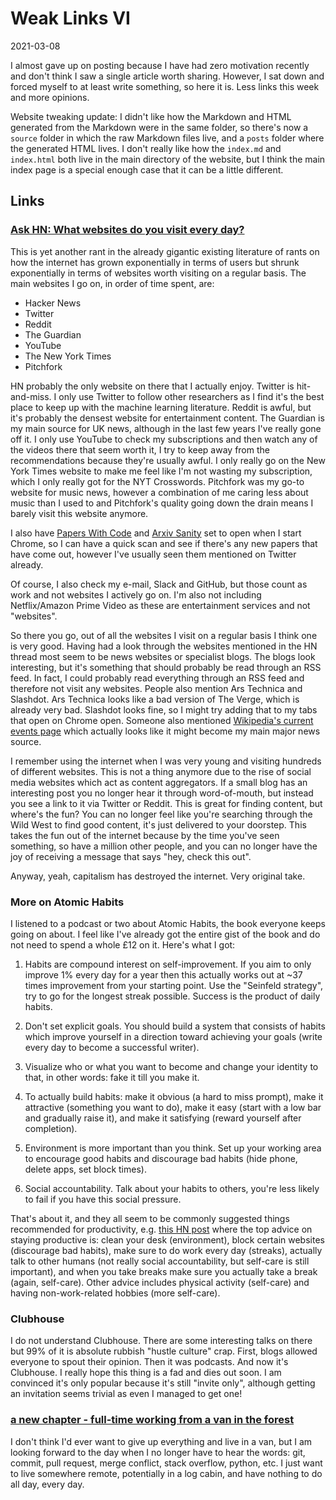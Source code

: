 # Weak Links VI

<span class="date">2021-03-08</span>

I almost gave up on posting because I have had zero motivation recently and don't think I saw a single article worth sharing. However, I sat down and forced myself to at least write something, so here it is. Less links this week and more opinions.

Website tweaking update: I didn't like how the Markdown and HTML generated from the Markdown were in the same folder, so there's now a `source` folder in which the raw Markdown files live, and a `posts` folder where the generated HTML lives. I don't really like how the `index.md` and `index.html` both live in the main directory of the website, but I think the main index page is a special enough case that it can be a little different.

## Links

### [Ask HN: What websites do you visit every day?](https://news.ycombinator.com/item?id=26192817)

This is yet another rant in the already gigantic existing literature of rants on how the internet has grown exponentially in terms of users but shrunk exponentially in terms of websites worth visiting on a regular basis. The main websites I go on, in order of time spent, are:

- Hacker News
- Twitter
- Reddit
- The Guardian
- YouTube
- The New York Times
- Pitchfork

HN probably the only website on there that I actually enjoy. Twitter is hit-and-miss. I only use Twitter to follow other researchers as I find it's the best place to keep up with the machine learning literature. Reddit is awful, but it's probably the densest website for entertainment content. The Guardian is my main source for UK news, although in the last few years I've really gone off it. I only use YouTube to check my subscriptions and then watch any of the videos there that seem worth it, I try to keep away from the recommendations because they're usually awful. I only really go on the New York Times website to make me feel like I'm not wasting my subscription, which I only really got for the NYT Crosswords. Pitchfork was my go-to website for music news, however a combination of me caring less about music than I used to and Pitchfork's quality going down the drain means I barely visit this website anymore.

I also have [Papers With Code](https://paperswithcode.com/) and [Arxiv Sanity](http://arxiv-sanity.com/top) set to open when I start Chrome, so I can have a quick scan and see if there's any new papers that have come out, however I've usually seen them mentioned on Twitter already.

Of course, I also check my e-mail, Slack and GitHub, but those count as work and not websites I actively go on. I'm also not including Netflix/Amazon Prime Video as these are entertainment services and not "websites".

So there you go, out of all the websites I visit on a regular basis I think one is very good. Having had a look through the websites mentioned in the HN thread most seem to be news websites or specialist blogs. The blogs look interesting, but it's something that should probably be read through an RSS feed. In fact, I could probably read everything through an RSS feed and therefore not visit any websites. People also mention Ars Technica and Slashdot. Ars Technica looks like a bad version of The Verge, which is already very bad. Slashdot looks fine, so I might try adding that to my tabs that open on Chrome open. Someone also mentioned [Wikipedia's current events page](https://en.wikipedia.org/wiki/Portal:Current_events) which actually looks like it might become my main major news source.

I remember using the internet when I was very young and visiting hundreds of different websites. This is not a thing anymore due to the rise of social media websites which act as content aggregators. If a small blog has an interesting post you no longer hear it through word-of-mouth, but instead you see a link to it via Twitter or Reddit. This is great for finding content, but where's the fun? You can no longer feel like you're searching through the Wild West to find good content, it's just delivered to your doorstep. This takes the fun out of the internet because by the time you've seen something, so have a million other people, and you can no longer have the joy of receiving a message that says "hey, check this out".

Anyway, yeah, capitalism has destroyed the internet. Very original take.

### More on Atomic Habits

I listened to a podcast or two about Atomic Habits, the book everyone keeps going on about. I feel like I've already got the entire gist of the book and do not need to spend a whole £12 on it. Here's what I got:

1. Habits are compound interest on self-improvement. If you aim to only improve 1% every day for a year then this actually works out at ~37 times improvement from your starting point. Use the "Seinfeld strategy", try to go for the longest streak possible. Success is the product of daily habits.

2. Don't set explicit goals. You should build a system that consists of habits which improve yourself in a direction toward achieving your goals (write every day to become a successful writer).

3. Visualize who or what you want to become and change your identity to that, in other words: fake it till you make it.

4. To actually build habits: make it obvious (a hard to miss prompt), make it attractive (something you want to do), make it easy (start with a low bar and gradually raise it), and make it satisfying (reward yourself after completion).

5. Environment is more important than you think. Set up your working area to encourage good habits and discourage bad habits (hide phone, delete apps, set block times).

6. Social accountability. Talk about your habits to others, you're less likely to fail if you have this social pressure.

That's about it, and they all seem to be commonly suggested things recommended for productivity, e.g. [this HN post](https://news.ycombinator.com/item?id=26343950) where the top advice on staying productive is: clean your desk (environment), block certain websites (discourage bad habits), make sure to do work every day (streaks), actually talk to other humans (not really social accountability, but self-care is still important), and when you take breaks make sure you actually take a break (again, self-care). Other advice includes physical activity (self-care) and having non-work-related hobbies (more self-care).

### Clubhouse

I do not understand Clubhouse. There are some interesting talks on there but 99% of it is absolute rubbish "hustle culture" crap. First, blogs allowed everyone to spout their opinion. Then it was podcasts. And now it's Clubhouse. I really hope this thing is a fad and dies out soon. I am convinced it's only popular because it's still "invite only", although getting an invitation seems trivial as even I managed to get one!

### [a new chapter - full-time working from a van in the forest](https://ghuntley.com/a-new-chapter/)

I don't think I'd ever want to give up everything and live in a van, but I am looking forward to the day when I no longer have to hear the words: git, commit, pull request, merge conflict, stack overflow, python, etc. I just want to live somewhere remote, potentially in a log cabin, and have nothing to do all day, every day.
